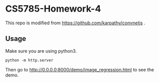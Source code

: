 
# CS5785-Homework-4

This repo is modified from https://github.com/karpathy/convnetjs .

## Usage

Make sure you are using python3.
```
python -m http.server
```

Then go to http://0.0.0.0:8000/demo/image_regression.html to see the demo.

